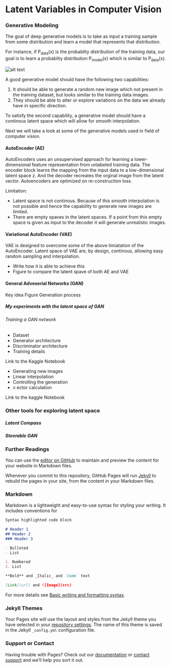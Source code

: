 # Latent Variables in Computer Vision

### Generative Modeling

The goal of deep generative models is to take as input a training sample from some distribution and learn a model that represents that distribution.

For instance, if P<sub>data</sub>(x) is the probablity distribution of the training data, our goal is to learn a probablity distribution P<sub>model</sub>(x) which is similar to P<sub>data</sub>(x).


![alt text](https://github.com/raigon44/xai.github.io/blob/main/deepGenerativeModel.PNG "")


A good generative model should have the following two capabilities:
1. It should be able to generate a random new image which not present in the training dataset, but looks similar to the training data images.
2. They should be able to alter or explore variations on the data we already have in specific direction.

To satisfy the second capability, a generative model should have a continous latent space which will allow for smooth interpolation.

Next we will take a look at some of the generative models used in field of computer vision.

#### AutoEncoder (AE)

AutoEncoders uses an unsupervised approach for learning a lower-dimensional feature representation from unlabeled training data. The encoder block learns the mapping from the input data to a low-dimensional latent space z. And the decoder recreates the orginal image from the latent vector. Autoencoders are optimized on re-construction loss. 

Limitation:
- Latent space is not continous. Because of this smooth interpolation is not possible and hence the capability to generate new images are limited.
- There are empty spaves in the latent spaces. If a point from this empty space is given as input to the decoder it will generate unrealistic images.

#### Variational AutoEncoder (VAE)

VAE is designed to overcome some of the above limiatation of the AutoEncoder. Latent space of VAE are, by design, continous, allowing easy random sampling and interpolation.
- Write how it is able to achieve this
- Figure to compare the latent spave of both AE and VAE

#### General Adveserial Networks (GAN)

Key idea
Figure
Generation process

##### My experiments with the latent space of GAN 

###### Training a GAN network

- Dataset
- Generator architecture
- Discriminator architecture
- Training details

Link to the Kaggle Notebook

- Generating new images
- Linear interpolation
- Controlling the generation
- v ector calculation

Link to the kaggle Notebook

### Other tools for exploring latent space

##### Latent Compass

##### Steerable GAN


### Further Readings



You can use the [editor on GitHub](https://github.com/raigon44/xai.github.io/edit/main/README.md) to maintain and preview the content for your website in Markdown files.

Whenever you commit to this repository, GitHub Pages will run [Jekyll](https://jekyllrb.com/) to rebuild the pages in your site, from the content in your Markdown files.

### Markdown

Markdown is a lightweight and easy-to-use syntax for styling your writing. It includes conventions for

```markdown
Syntax highlighted code block

# Header 1
## Header 2
### Header 3

- Bulleted
- List

1. Numbered
2. List

**Bold** and _Italic_ and `Code` text

[Link](url) and ![Image](src)
```

For more details see [Basic writing and formatting syntax](https://docs.github.com/en/github/writing-on-github/getting-started-with-writing-and-formatting-on-github/basic-writing-and-formatting-syntax).

### Jekyll Themes

Your Pages site will use the layout and styles from the Jekyll theme you have selected in your [repository settings](https://github.com/raigon44/xai.github.io/settings/pages). The name of this theme is saved in the Jekyll `_config.yml` configuration file.

### Support or Contact

Having trouble with Pages? Check out our [documentation](https://docs.github.com/categories/github-pages-basics/) or [contact support](https://support.github.com/contact) and we’ll help you sort it out.
